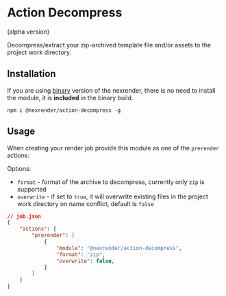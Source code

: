 # Action Decompress

(alpha version)

Decompress/extract your zip-archived template file and/or assets to the project work directory.

## Installation

If you are using [binary](https://github.com/inlife/nexrender/releases) version of the nexrender,
there is no need to install the module, it is **included** in the binary build.

```
npm i @nexrender/action-decompress -g
```

## Usage

When creating your render job provide this module as one of the `prerender` actions:

Options:

- `format` - format of the archive to decompress, currently only `zip` is supported
- `overwrite` - if set to `true`, it will overwrite existing files in the project work directory on name conflict, default is `false`

```json
// job.json
{
    "actions": {
        "prerender": [
            {
                "module": "@nexrender/action-decompress",
                "format": "zip",
                "overwrite": false,
            }
        ]
    }
}
```
